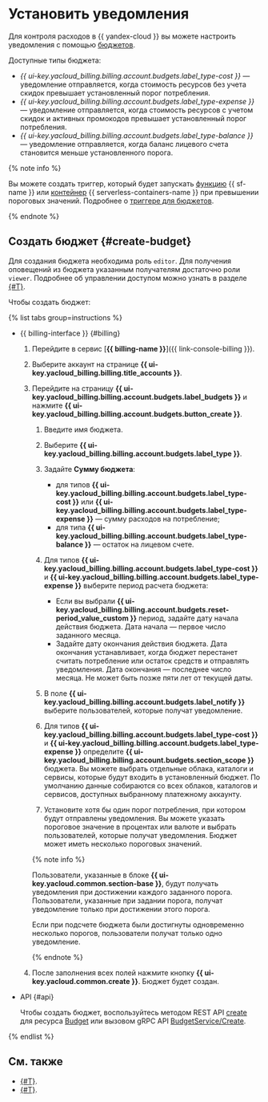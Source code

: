 # Установить уведомления 

Для контроля расходов в {{ yandex-cloud }} вы можете настроить уведомления с помощью [бюджетов](../concepts/budget.md). 

Доступные типы бюджета:
* _{{ ui-key.yacloud_billing.billing.account.budgets.label_type-cost }}_ — уведомление отправляется, когда стоимость ресурсов без учета скидок превышает установленный порог потребления.
* _{{ ui-key.yacloud_billing.billing.account.budgets.label_type-expense }}_ — уведомление отправляется, когда стоимость ресурсов с учетом скидок и активных промокодов превышает установленный порог потребления.
* _{{ ui-key.yacloud_billing.billing.account.budgets.label_type-balance }}_ — уведомление отправляется, когда баланс лицевого счета становится меньше установленного порога.


{% note info %}

Вы можете создать триггер, который будет запускать [функцию](../../functions/concepts/function.md) {{ sf-name }} или [контейнер](../../serverless-containers/concepts/container.md) {{ serverless-containers-name }} при превышении пороговых значений. Подробнее о [триггере для бюджетов](../../functions/operations/trigger/budget-trigger-create.md).

{% endnote %}


## Создать бюджет {#create-budget}

Для создания бюджета необходима роль `editor`. Для получения оповещений из бюджета указанным получателям достаточно роли `viewer`. Подробнее об управлении доступом можно узнать в разделе [{#T}](../../iam/concepts/access-control/roles.md).

Чтобы создать бюджет:

{% list tabs group=instructions %}

- {{ billing-interface }} {#billing}

  1. Перейдите в сервис [**{{ billing-name }}**]({{ link-console-billing }}).

  1. Выберите аккаунт на странице **{{ ui-key.yacloud_billing.billing.title_accounts }}**.

  1. Перейдите на страницу **{{ ui-key.yacloud_billing.billing.account.budgets.label_budgets }}** и нажмите **{{ ui-key.yacloud_billing.billing.account.budgets.button_create }}**.

     1. Введите имя бюджета.
     1. Выберите **{{ ui-key.yacloud_billing.billing.account.budgets.label_type }}**.
     1. Задайте **Сумму бюджета**: 

        * для типов **{{ ui-key.yacloud_billing.billing.account.budgets.label_type-cost }}** или **{{ ui-key.yacloud_billing.billing.account.budgets.label_type-expense }}** — сумму расходов на потребление;
        * для типа **{{ ui-key.yacloud_billing.billing.account.budgets.label_type-balance }}** — остаток на лицевом счете.

     1. Для типов **{{ ui-key.yacloud_billing.billing.account.budgets.label_type-cost }}** и **{{ ui-key.yacloud_billing.billing.account.budgets.label_type-expense }}** выберите период расчета бюджета:

        * Если вы выбрали **{{ ui-key.yacloud_billing.billing.account.budgets.reset-period_value_custom }}** период, задайте дату начала действия бюджета. Дата начала — первое число заданного месяца.
        * Задайте дату окончания действия бюджета. Дата окончания устанавливает, когда бюджет перестанет считать потребление или остаток средств и отправлять уведомления. Дата окончания — последнее число месяца. Не может быть позже пяти лет от текущей даты.

     1. В поле **{{ ui-key.yacloud_billing.billing.account.budgets.label_notify }}** выберите пользователей, которые получат уведомление.
     1. Для типов **{{ ui-key.yacloud_billing.billing.account.budgets.label_type-cost }}** и **{{ ui-key.yacloud_billing.billing.account.budgets.label_type-expense }}** определите **{{ ui-key.yacloud_billing.billing.account.budgets.section_scope }}** бюджета. Вы можете выбрать отдельные облака, каталоги и сервисы, которые будут входить в установленный бюджет. По умолчанию данные собираются со всех облаков, каталогов и сервисов, доступных выбранному платежному аккаунту. 
     1. Установите хотя бы один порог потребления, при котором будут отправлены уведомления. Вы можете указать пороговое значение в процентах или валюте и выбрать пользователей, которые получат уведомления. Бюджет может иметь несколько пороговых значений.
   
     {% note info %}
   
     Пользователи, указанные в блоке **{{ ui-key.yacloud.common.section-base }}**, будут получать уведомления при достижении каждого заданного порога. Пользователи, указанные при задании порога, получат уведомление только при достижении этого порога.
   
     Если при подсчете бюджета были достигнуты одновременно несколько порогов, пользователи получат только одно уведомление.
   
     {% endnote %}

  1. После заполнения всех полей нажмите кнопку **{{ ui-key.yacloud.common.create }}**. Бюджет будет создан.

- API {#api}

  Чтобы создать бюджет, воспользуйтесь методом REST API [create](../api-ref/Budget/create.md) для ресурса [Budget](../api-ref/Budget/index.md) или вызовом gRPC API [BudgetService/Create](../api-ref/grpc/Budget/create.md).
  
{% endlist %}


## См. также

* [{#T}](../tutorials/serverless-trigger-budget-vm.md).
* [{#T}](../tutorials/serverless-trigger-budget-queue-vm-tg.md).
